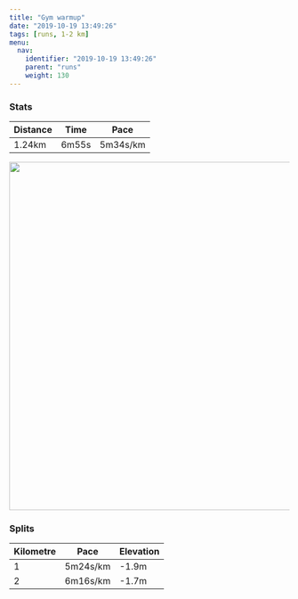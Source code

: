 ```yaml
---
title: "Gym warmup"
date: "2019-10-19 13:49:26"
tags: [runs, 1-2 km]
menu:
  nav:
    identifier: "2019-10-19 13:49:26"
    parent: "runs"
    weight: 130
---
```


### Stats

| Distance | Time | Pace |
|----------|------|------|
|1.24km|6m55s|5m34s/km|

<img src='https://maps.googleapis.com/maps/api/staticmap?maptype=terrain&path=enc:u~jeIn{xL@uAOQSMUCQIc@eAEYC_@DwBOSGa@OWMuAQc@Ka@UaBC}@SqAGiA[_CFYFQHKBODMPMD@JL?HQNM@SAYWQc@KLIB]d@KDGH_@r@MAQWKKIEMAGGq@e@a@]SIm@c@E@GZGH&key=AIzaSyAfqMeaZ1CCJFGP5cWud__oZnT_Pybg-1M&size=800x800&scale=2&markers=color:yellow|label:S|53.47323,-2.26248&markers=color:green|label:F|53.47650999999999,-2.25658' width='625' />

### Splits

| Kilometre | Pace | Elevation |
|------|------|-----------|
|1|5m24s/km|-1.9m|
|2|6m16s/km|-1.7m|
